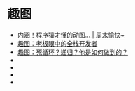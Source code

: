 # 趣图

*   [内涵！程序猿才懂的动图... | 周末愉快~](https://mp.weixin.qq.com/s/X6BRF2P8cp6q31jqsomSeg)
*   [趣图：老板眼中的全栈开发者](https://mp.weixin.qq.com/s/50s0jQX7MrWu4WDp0iRP_A)
*   [趣图：死循环？递归？他是如何做到的？](https://mp.weixin.qq.com/s?__biz=MjM5OTA1MDUyMA==&mid=2655447340&idx=3&sn=359cd44cec326c95b8010d2fb710f006&chksm=bd73255b8a04ac4d3bbac315f2e65dbc0ae2846dee0f59d1c2b0ffd078642dfe522b4695a74d&mpshare=1&scene=23&srcid=&sharer_sharetime=1571234790881&sharer_shareid=19fe229c09c2cd2c6445c2856dcf3d6d#rd)
*   []()
*   []()
*   []()
*   []()